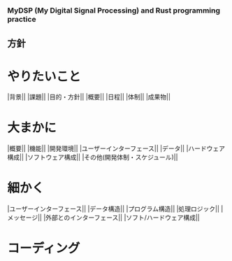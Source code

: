 ### MyDSP (My Digital Signal Processing) and Rust programming practice

## 方針

# やりたいこと
|背景||
|課題||
|目的・方針||
|概要||
|日程||
|体制||
|成果物||

# 大まかに
|概要||
|機能||
|開発環境||
|ユーザーインターフェース||
|データ||
|ハードウェア構成||
|ソフトウェア構成||
|その他(開発体制・スケジュール)||


# 細かく
|ユーザーインターフェース||
|データ構造||
|プログラム構造||
|処理ロジック||
|メッセージ||
|外部とのインターフェース||
|ソフト/ハードウェア構成||

# コーディング
